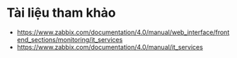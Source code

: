 
# Tài liệu tham khảo
- https://www.zabbix.com/documentation/4.0/manual/web_interface/frontend_sections/monitoring/it_services
- https://www.zabbix.com/documentation/4.0/manual/it_services
